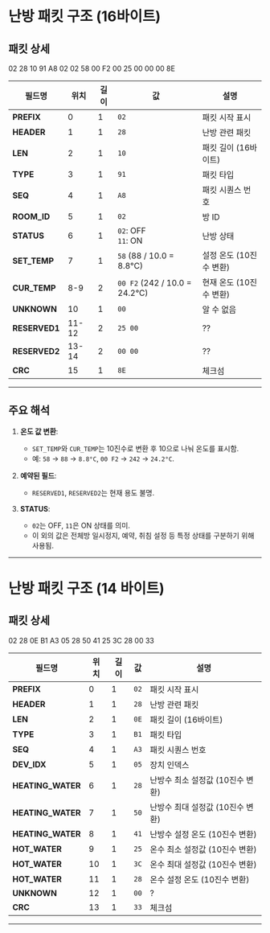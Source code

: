 # 난방 패킷 구조 (16바이트)

## 패킷 상세
02 28 10 91 A8 02 02 58 00 F2 00 25 00 00 00 8E

| **필드명**       | **위치** | **길이** | **값**                   | **설명**                                   |
|-----------------|---------|----------|-------------------------|------------------------------------------|
| **PREFIX**      | 0       | 1        | `02`                    | 패킷 시작 표시                              |
| **HEADER**      | 1       | 1        | `28`                    | 난방 관련 패킷                              |
| **LEN**         | 2       | 1        | `10`                    | 패킷 길이 (16바이트)                         |
| **TYPE**        | 3       | 1        | `91`                    | 패킷 타입                                  |
| **SEQ**         | 4       | 1        | `A8`                    | 패킷 시퀀스 번호                             |
| **ROOM_ID**     | 5       | 1        | `02`                    | 방 ID                                     | 
| **STATUS**         | 6       | 1        | `02`: OFF<br>`11`: ON    | 난방 상태                                  |
| **SET_TEMP**    | 7       | 1        | `58` (88 / 10.0 = 8.8°C) | 설정 온도 (10진수 변환)                      |
| **CUR_TEMP**    | 8-9     | 2        | `00 F2` (242 / 10.0 = 24.2°C) | 현재 온도 (10진수 변환)                 |
| **UNKNOWN**     | 10      | 1        | `00`                    | 알 수 없음                                  |
| **RESERVED1**   | 11-12   | 2        | `25 00`                 | ??                                        |
| **RESERVED2**   | 13-14   | 2        | `00 00`                 | ??                                        |
| **CRC**         | 15      | 1        | `8E`                    | 체크섬                                     |

---

## 주요 해석
1. **온도 값 변환**:
   - `SET_TEMP`와 `CUR_TEMP`는 10진수로 변환 후 10으로 나눠 온도를 표시함.
   - 예: `58` → `88` → `8.8°C`, `00 F2` → `242` → `24.2°C`.

2. **예약된 필드**:
   - `RESERVED1`, `RESERVED2`는 현재 용도 불명.

4. **STATUS**:
   - `02`는 OFF, `11`은 ON 상태를 의미.
   - 이 외의 값은 전체방 일시정지, 예약, 취침 설정 등 특정 상태를 구분하기 위해 사용됨.

---

# 난방 패킷 구조 (14 바이트)

## 패킷 상세
02 28 0E B1 A3 05 28 50 41 25 3C 28 00 33

| **필드명**       | **위치** | **길이** | **값**                   | **설명**                                   |
|-----------------|---------|----------|-------------------------|------------------------------------------|
| **PREFIX**      | 0       | 1        | `02`                    | 패킷 시작 표시                              |
| **HEADER**      | 1       | 1        | `28`                    | 난방 관련 패킷                              |
| **LEN**         | 2       | 1        | `0E`                    | 패킷 길이 (16바이트)                         |
| **TYPE**        | 3       | 1        | `B1`                    | 패킷 타입                                  |
| **SEQ**         | 4       | 1        | `A3`                    | 패킷 시퀀스 번호                             |
| **DEV_IDX**     | 5       | 1        | `05`                    | 장치 인덱스                                 |
| **HEATING_WATER**| 6       | 1        | `28`                    | 난방수 최소 설정값 (10진수 변환)               |
| **HEATING_WATER**| 7       | 1        | `50`                    | 난방수 최대 설정값 (10진수 변환)               |
| **HEATING_WATER**| 8       | 1        | `41`                    | 난방수 설정 온도 (10진수 변환)                 |
| **HOT_WATER**    | 9       | 1        | `25`                    | 온수 최소 설정값 (10진수 변환)                 |
| **HOT_WATER**    | 10      | 1        | `3C`                    | 온수 최대 설정값 (10진수 변환)                 |
| **HOT_WATER**    | 11      | 1        | `28`                    | 온수 설정 온도 (10진수 변환)                   |
| **UNKNOWN**      | 12      | 1        | `00`                    | ?                                        |
| **CRC**          | 13      | 1        | `33`                    | 체크섬                                     |

---
